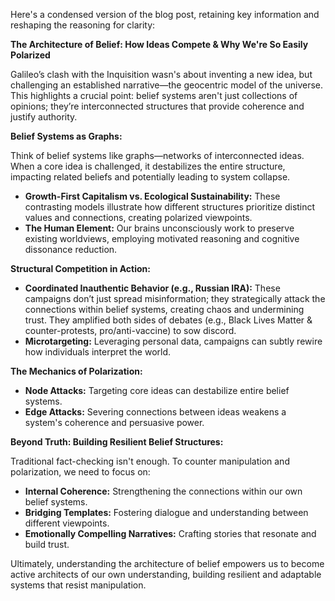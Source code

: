 Here's a condensed version of the blog post, retaining key information and reshaping the reasoning for clarity:

**The Architecture of Belief: How Ideas Compete & Why We're So Easily Polarized**

Galileo’s clash with the Inquisition wasn's about inventing a new idea, but challenging an established narrative—the geocentric model of the universe. This highlights a crucial point: belief systems aren't just collections of opinions; they’re interconnected structures that provide coherence and justify authority.

**Belief Systems as Graphs:**

Think of belief systems like graphs—networks of interconnected ideas. When a core idea is challenged, it destabilizes the entire structure, impacting related beliefs and potentially leading to system collapse.

*   **Growth-First Capitalism vs. Ecological Sustainability:** These contrasting models illustrate how different structures prioritize distinct values and connections, creating polarized viewpoints.
*   **The Human Element:** Our brains unconsciously work to preserve existing worldviews, employing motivated reasoning and cognitive dissonance reduction.

**Structural Competition in Action:**

*   **Coordinated Inauthentic Behavior (e.g., Russian IRA):** These campaigns don’t just spread misinformation; they strategically attack the connections within belief systems, creating chaos and undermining trust. They amplified both sides of debates (e.g., Black Lives Matter & counter-protests, pro/anti-vaccine) to sow discord.
*   **Microtargeting:** Leveraging personal data, campaigns can subtly rewire how individuals interpret the world.

**The Mechanics of Polarization:**

*   **Node Attacks:** Targeting core ideas can destabilize entire belief systems.
*   **Edge Attacks:** Severing connections between ideas weakens a system's coherence and persuasive power.

**Beyond Truth: Building Resilient Belief Structures:**

Traditional fact-checking isn't enough. To counter manipulation and polarization, we need to focus on:

*   **Internal Coherence:** Strengthening the connections within our own belief systems.
*   **Bridging Templates:** Fostering dialogue and understanding between different viewpoints.
*   **Emotionally Compelling Narratives:** Crafting stories that resonate and build trust.

Ultimately, understanding the architecture of belief empowers us to become active architects of our own understanding, building resilient and adaptable systems that resist manipulation.